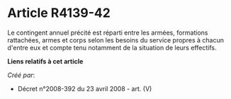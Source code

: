 # Article R4139-42

Le contingent annuel précité est réparti entre les armées, formations rattachées, armes et corps selon les besoins du service
propres à chacun d'entre eux et compte tenu notamment de la situation de leurs effectifs.

**Liens relatifs à cet article**

_Créé par_:

  - Décret n°2008-392 du 23 avril 2008 - art. (V)

